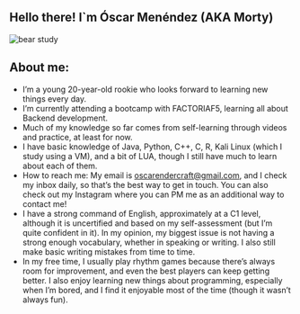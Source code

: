 ## Hello there! I`m Óscar Menéndez (AKA Morty)

![bear study](https://github.com/user-attachments/assets/1acca293-b2d1-4d3f-a328-e608220f94d2)

##  About me:

*  I’m a young 20-year-old rookie who looks forward to learning new things every day.
*  I’m currently attending a bootcamp with FACTORIAF5, learning all about Backend development.
*  Much of my knowledge so far comes from self-learning through videos and practice, at least for now.
*  I have basic knowledge of Java, Python, C++, C, R, Kali Linux (which I study using a VM), and a bit of LUA, though I still have much to learn about each of them.
*  How to reach me: My email is oscarendercraft@gmail.com, and I check my inbox daily, so that’s the best way to get in touch. You can also check out my Instagram where you can PM me as an additional way to contact me!
*  I have a strong command of English, approximately at a C1 level, although it is uncertified and based on my self-assessment (but I’m quite confident in it). In my opinion, my biggest issue is not having a strong enough vocabulary, whether in speaking or writing. I also still make basic writing mistakes from time to time. 
*  In my free time, I usually play rhythm games because there’s always room for improvement, and even the best players can keep getting better. I also enjoy learning new things about programming, especially when I’m bored, and I find it enjoyable most of the time (though it wasn’t always fun).
